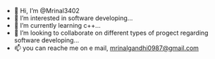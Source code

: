 - 👋 Hi, I’m @Mrinal3402
- 👀 I’m interested in software developing...
- 🌱 I’m currently learning c++...
- 💞️ I’m looking to collaborate on different types of progect regarding software developing...
- 📫 you can reache me on e mail, mrinalgandhi0987@gmail.com

<!---
Mrinal3402/Mrinal3402 is a ✨ special ✨ repository because its `README.md` (this file) appears on your GitHub profile.
You can click the Preview link to take a look at your changes.
--->
